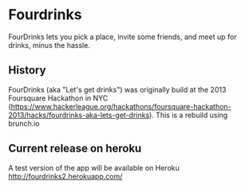 # Fourdrinks

FourDrinks lets you pick a place, invite some friends, and meet up for drinks, minus the hassle.

## History

FourDrinks (aka "Let's get drinks") was originally build at the 2013 Foursquare Hackathon in NYC (https://www.hackerleague.org/hackathons/foursquare-hackathon-2013/hacks/fourdrinks-aka-lets-get-drinks).
This is a rebuild using brunch.io

## Current release on heroku
A test version of the app will be available on Heroku
http://fourdrinks2.herokuapp.com/

